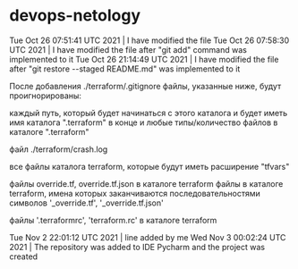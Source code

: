 # devops-netology
Tue Oct 26 07:51:41 UTC 2021 | I have modified the file
Tue Oct 26 07:58:30 UTC 2021 | I have modified the file after "git add" command was implemented to it
Tue Oct 26 21:14:49 UTC 2021 | I have modified the file after "git restore --staged README.md" was implemented to it

После добавления ./terraform/.gitignore файлы, указанные ниже, будут проигнорированы:

каждый путь, который будет начинаться с этого каталога и будет иметь
имя каталога ".terraform" в конце и любые типы/количество файлов в каталоге ".terraform"

файл ./terraform/crash.log

все файлы каталога terraform, которые будут иметь расширение "tfvars"

файлы override.tf, override.tf.json в каталоге terraform
файлы в каталоге terraform, имена которых заканчиваются последовательностями символов
'_override.tf', '_override.tf.json'

файлы '.terraformrc', 'terraform.rc' в каталоге terraform

Tue Nov  2 22:01:12 UTC 2021 | line added by me
Wed Nov  3 00:02:24 UTC 2021 | The repository was added to IDE Pycharm and the project was created

